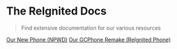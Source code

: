 # The ReIgnited Docs

> Find extensive documentation for our various resources

[Our New Phone (NPWD)](https://github.com/Re-Ignited-Development/new-phone-who-dis)
[Our GCPhone Remake (ReIgnited Phone)](https://github.com/Re-Ignited-Development/Re-Ignited-Phone)
